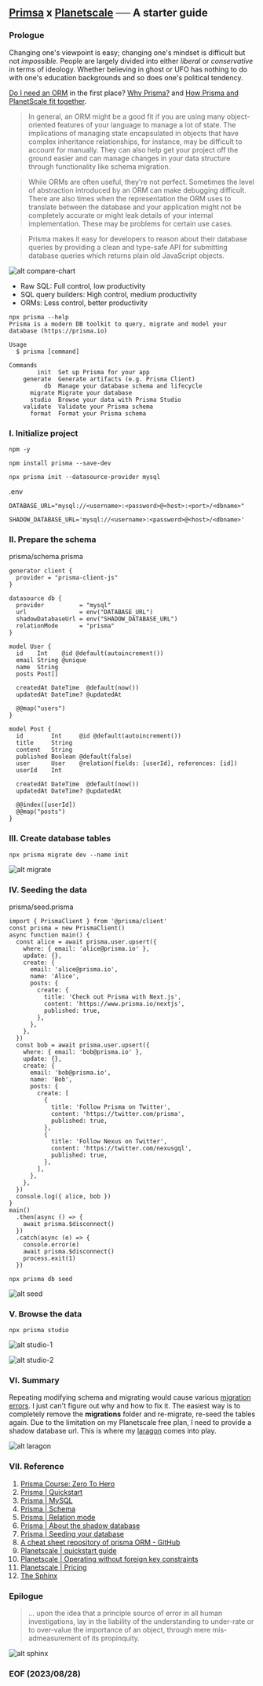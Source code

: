 ## [Primsa](https://www.prisma.io/) x [Planetscale](https://planetscale.com/) ── A starter guide 


### Prologue 
Changing one's viewpoint is easy; changing one's mindset is difficult but not *impossible*. People are largely divided into either *liberal* or *conservative* in terms of ideology. Whether believing in ghost or UFO has nothing to do with one's education backgrounds and so does one's political tendency. 


[Do I need an ORM](https://www.prisma.io/dataguide/types/relational/what-is-an-orm) in the first place? [Why Prisma?](https://www.prisma.io/docs/concepts/overview/why-prisma) and [How Prisma and PlanetScale fit together](https://www.prisma.io/planetscale).

> In general, an ORM might be a good fit if you are using many object-oriented features of your language to manage a lot of state. The implications of managing state encapsulated in objects that have complex inheritance relationships, for instance, may be difficult to account for manually. They can also help get your project off the ground easier and can manage changes in your data structure through functionality like schema migration.

> While ORMs are often useful, they're not perfect. Sometimes the level of abstraction introduced by an ORM can make debugging difficult. There are also times when the representation the ORM uses to translate between the database and your application might not be completely accurate or might leak details of your internal implementation. These may be problems for certain use cases.

> Prisma makes it easy for developers to reason about their database queries by providing a clean and type-safe API for submitting database queries which returns plain old JavaScript objects.

![alt compare-chart](https://www.prisma.io/docs/static/8895b58d65c1884e3fb014da1099bce2/d880f/node-js-db-tools-tradeoffs.png)

- Raw SQL: Full control, low productivity
- SQL query builders: High control, medium productivity
- ORMs: Less control, better productivity

```
npx prisma --help
Prisma is a modern DB toolkit to query, migrate and model your database (https://prisma.io)

Usage
  $ prisma [command]

Commands
        init  Set up Prisma for your app
    generate  Generate artifacts (e.g. Prisma Client)
          db  Manage your database schema and lifecycle
      migrate Migrate your database
      studio  Browse your data with Prisma Studio
    validate  Validate your Prisma schema
      format  Format your Prisma schema
```


### I. Initialize project 
```
npm -y 

npm install prisma --save-dev

npx prisma init --datasource-provider mysql 
```

.env
```
DATABASE_URL="mysql://<username>:<password>@<host>:<port>/<dbname>"

SHADOW_DATABASE_URL='mysql://<username>:<password>@<host>/<dbname>'
```


### II. Prepare the schema
prisma/schema.prisma
```
generator client {
  provider = "prisma-client-js"
}

datasource db {
  provider          = "mysql"
  url               = env("DATABASE_URL")
  shadowDatabaseUrl = env("SHADOW_DATABASE_URL")
  relationMode      = "prisma"
}

model User {
  id    Int    @id @default(autoincrement())
  email String @unique
  name  String
  posts Post[]

  createdAt DateTime  @default(now())
  updatedAt DateTime? @updatedAt

  @@map("users")
}

model Post {
  id        Int     @id @default(autoincrement())
  title     String
  content   String
  published Boolean @default(false)
  user      User    @relation(fields: [userId], references: [id])
  userId    Int

  createdAt DateTime  @default(now())
  updatedAt DateTime? @updatedAt

  @@index([userId])
  @@map("posts")
}
```


### III. Create database tables 
```
npx prisma migrate dev --name init
```
![alt migrate](img/migrate.JPG)


### IV. Seeding the data
prisma/seed.prisma
```
import { PrismaClient } from '@prisma/client'
const prisma = new PrismaClient()
async function main() {
  const alice = await prisma.user.upsert({
    where: { email: 'alice@prisma.io' },
    update: {},
    create: {
      email: 'alice@prisma.io',
      name: 'Alice',
      posts: {
        create: {
          title: 'Check out Prisma with Next.js',
          content: 'https://www.prisma.io/nextjs',
          published: true,
        },
      },
    },
  })
  const bob = await prisma.user.upsert({
    where: { email: 'bob@prisma.io' },
    update: {},
    create: {
      email: 'bob@prisma.io',
      name: 'Bob',
      posts: {
        create: [
          {
            title: 'Follow Prisma on Twitter',
            content: 'https://twitter.com/prisma',
            published: true,
          },
          {
            title: 'Follow Nexus on Twitter',
            content: 'https://twitter.com/nexusgql',
            published: true,
          },
        ],
      },
    },
  })
  console.log({ alice, bob })
}
main()
  .then(async () => {
    await prisma.$disconnect()
  })
  .catch(async (e) => {
    console.error(e)
    await prisma.$disconnect()
    process.exit(1)
  })
```

```
npx prisma db seed 
```
![alt seed](img/seed.JPG)


### V. Browse the data
```
npx prisma studio
```
![alt studio-1](img/studio-1.JPG)

![alt studio-2](img/studio-2.JPG)

### VI. Summary 
Repeating modifying schema and migrating would cause various [migration errors](https://www.prisma.io/docs/guides/migrate/production-troubleshooting#failed-migration). I just can't figure out why and how to fix it. The easiest way is to completely remove the **migrations** folder and re-migrate, re-seed the tables again. Due to the limitation on  my Planetscale free plan, I need to provide a shadow database url. This is where my [laragon](https://laragon.org/index.html) comes into play. 

![alt laragon](/img/laragon.JPG)


### VII. Reference
1. [Prisma Course: Zero To Hero](https://youtu.be/yW6HnMUAWNU)
2. [Prisma | Quickstart](https://www.prisma.io/docs/getting-started/quickstart)
3. [Prisma | MySQL](https://www.prisma.io/docs/concepts/database-connectors/mysql)
4. [Prisma | Schema](https://www.prisma.io/docs/concepts/components/prisma-schema)
5. [Prisma | Relation mode](https://www.prisma.io/docs/concepts/components/prisma-schema/relations/relation-mode)
6. [Prisma | About the shadow database](https://www.prisma.io/docs/concepts/components/prisma-migrate/shadow-database)
7. [Prisma | Seeding your database](https://www.prisma.io/docs/guides/migrate/seed-database)
8. [A cheat sheet repository of prisma ORM - GitHub]()
9. [Planetscale | quickstart guide](https://planetscale.com/docs/tutorials/planetscale-quick-start-guide)
10. [Planetscale | Operating without foreign key constraints](https://planetscale.com/docs/learn/operating-without-foreign-key-constraints)
11. [Planetscale | Pricing](https://planetscale.com/pricing)
12. [The Sphinx](https://poemuseum.org/the-sphinx/)


### Epilogue
> ... upon the idea that a principle source of error in all human investigations, lay in the liability of the understanding to under-rate or to over-value the importance of an object, through mere mis-admeasurement of its propinquity.

![alt sphinx](img/Sphinx-674x1024.jpg)

### EOF (2023/08/28)